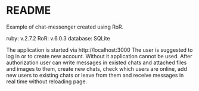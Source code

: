 # README

Example of chat-messenger created using RoR.

ruby: v.2.7.2 RoR: v.6.0.3 database: SQLite

The application is started via http://localhost:3000 The user is suggested to log in or to create new account. Without it application cannot be used. After authorization user can write messages in existed chats and attached files and images to them, create new chats, check which users are online, add new users to existing chats or leave from them and receive messages in real time without reloading page.
